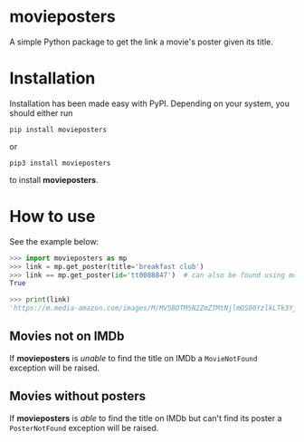 # movieposters

A simple Python package to get the link a movie's poster given its title.

# Installation

Installation has been made easy with PyPI. Depending on your system, you should either run

```pip install movieposters```

or

```pip3 install movieposters```

to install **movieposters**.

# How to use
See the example below:
```python
>>> import movieposters as mp
>>> link = mp.get_poster(title='breakfast club')
>>> link == mp.get_poster(id='tt0088847')  # can also be found using movie's id
True
```
```python
>>> print(link)
'https://m.media-amazon.com/images/M/MV5BOTM5N2ZmZTMtNjlmOS00YzlkLTk3YjEtNTU1ZmQ5OTdhODZhXkEyXkFqcGdeQXVyMTQxNzMzNDI@._V1_UX182_CR0,0,182,268_AL_.jpg'
```

## Movies not on IMDb
If **movieposters** is *unable* to find the title on IMDb a `MovieNotFound` exception will be raised.

## Movies without posters
If **movieposters** is *able* to find the title on IMDb but can't find its poster a `PosterNotFound` exception will be raised.